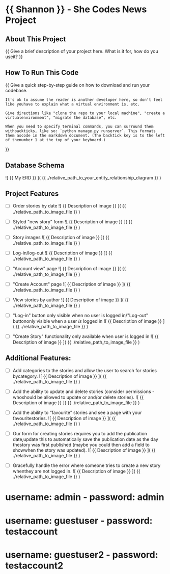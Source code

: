 # {{ Shannon }} - She Codes News Project

## About This Project
{{ Give a brief description of your project here. What is it for, how do you useit? }}

## How To Run This Code
{{
    Give a quick step-by-step guide on how to download and run your codebase.
    
    It's ok to assume the reader is another developer here, so don't feel like youhave to explain what a virtual environment is, etc.
    
    Give directions like "clone the repo to your local machine", "create a virtualenvironment", "migrate the database", etc.
    
    When you need to specify terminal commands, you can surround them withbackticks, like so: `python manage.py runserver`. This formats them ascode in the markdown document. (The backtick key is to the left of thenumber 1 at the top of your keyboard.)
}}

## Database Schema
![ {{ My ERD }} ]( {{ ./relative_path_to_your_entity_relationship_diagram }} )

## Project Features
- [ ] Order stories by date
    ![ {{ Description of image }} ]( {{ ./relative_path_to_image_file }} )

- [ ] Styled "new story" form
    ![ {{ Description of image }} ]( {{ ./relative_path_to_image_file }} )

- [ ] Story images
    ![ {{ Description of image }} ]( {{ ./relative_path_to_image_file }} )

- [ ] Log-in/log-out
    ![ {{ Description of image }} ]( {{ ./relative_path_to_image_file }} )
    
- [ ] "Account view" page
    ![ {{ Description of image }} ]( {{ ./relative_path_to_image_file }} )
    
- [ ] "Create Account" page
    ![ {{ Description of image }} ]( {{ ./relative_path_to_image_file }} )
    
- [ ] View stories by author
    ![ {{ Description of image }} ]( {{ ./relative_path_to_image_file }} )
    
- [ ] "Log-in" button only visible when no user is logged in/"Log-out" buttononly visible when a user *is* logged in
    ![ {{ Description of image }} ]( {{ ./relative_path_to_image_file }} )

- [ ] "Create Story" functionality only available when user is logged in
    ![ {{ Description of image }} ]( {{ ./relative_path_to_image_file }} )

## Additional Features:
- [ ] Add categories to the stories and allow the user to search for stories bycategory.
    ![ {{ Description of image }} ]( {{ ./relative_path_to_image_file }} )
    
- [ ] Add the ability to update and delete stories (consider permissions - whoshould be allowed to update or and/or delete stories).
    ![ {{ Description of image }} ]( {{ ./relative_path_to_image_file }} )
    
- [ ] Add the ability to “favourite” stories and see a page with your favouritestories.
    ![ {{ Description of image }} ]( {{ ./relative_path_to_image_file }} )
    
- [ ] Our form for creating stories requires you to add the publication date,update this to automatically save the publication date as the day thestory was first published (maybe you could then add a field to showwhen the story was updated).
    ![ {{ Description of image }} ]( {{ ./relative_path_to_image_file }} )

- [ ] Gracefully handle the error where someone tries to create a new story whenthey are not logged in.
    ![ {{ Description of image }} ]( {{ ./relative_path_to_image_file }} )

# username: admin - password: admin
# username: guestuser - password: testaccount
# username: guestuser2 - password: testaccount2